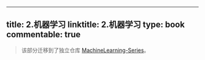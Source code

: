 
---
title: 2.机器学习
linktitle: 2.机器学习
type: book
commentable: true
---

> 该部分迁移到了独立仓库 [MachineLearning-Series](https://github.com/wx-chevalier/MachineLearning-Series)。

    